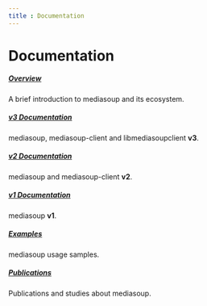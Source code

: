 ```yaml
---
title : Documentation
---
```



# Documentation

<div markdown="1">

##### [Overview](/documentation/overview/)

A brief introduction to mediasoup and its ecosystem.


##### [v3 Documentation](/documentation/v3/)

mediasoup, mediasoup-client and libmediasoupclient **v3**.


##### [v2 Documentation](/documentation/v2/)

mediasoup and mediasoup-client **v2**.


##### [v1 Documentation](/documentation/v1/)

mediasoup **v1**.


##### [Examples](/documentation/examples/)

mediasoup usage samples.


##### [Publications](/documentation/publications/)

Publications and studies about mediasoup.

</div>
